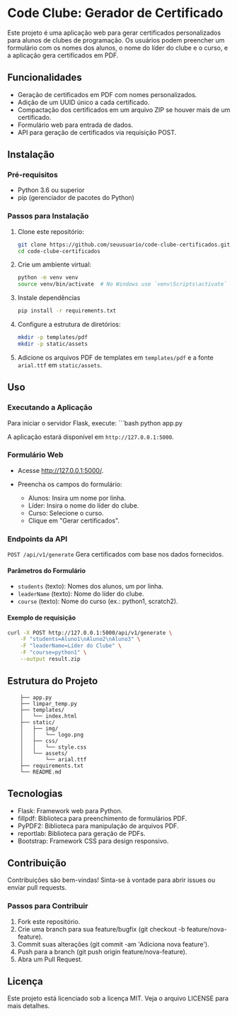 # Code Clube: Gerador de Certificado

Este projeto é uma aplicação web para gerar certificados personalizados para alunos de clubes de programação. Os usuários podem preencher um formulário com os nomes dos alunos, o nome do líder do clube e o curso, e a aplicação gera certificados em PDF.

## Funcionalidades

- Geração de certificados em PDF com nomes personalizados.
- Adição de um UUID único a cada certificado.
- Compactação dos certificados em um arquivo ZIP se houver mais de um certificado.
- Formulário web para entrada de dados.
- API para geração de certificados via requisição POST.

## Instalação

### Pré-requisitos

- Python 3.6 ou superior
- pip (gerenciador de pacotes do Python)

### Passos para Instalação

1. Clone este repositório:
   ```bash
   git clone https://github.com/seuusuario/code-clube-certificados.git
   cd code-clube-certificados

2. Crie um ambiente virtual: 
    ```bash
    python -m venv venv
    source venv/bin/activate  # No Windows use `venv\Scripts\activate`

3. Instale dependências
    ```bash
    pip install -r requirements.txt

4. Configure a estrutura de diretórios:
    ```bash
    mkdir -p templates/pdf
    mkdir -p static/assets

5. Adicione os arquivos PDF de templates em `templates/pdf` e a fonte `arial.ttf` em `static/assets`.

## Uso 

### Executando a Aplicação

Para iniciar o servidor Flask, execute: 
    ```bash
    python app.py

A aplicação estará disponível em `http://127.0.0.1:5000`.

### Formulário Web

* Acesse http://127.0.0.1:5000/.

* Preencha os campos do formulário:
    * Alunos: Insira um nome por linha.
    * Líder: Insira o nome do líder do clube.
    * Curso: Selecione o curso.
    * Clique em "Gerar certificados".

### Endpoints da API

`POST /api/v1/generate`
Gera certificados com base nos dados fornecidos.

#### Parâmetros do Formulário

* `students` (texto): Nomes dos alunos, um por linha.
* `leaderName` (texto): Nome do líder do clube.
* `course` (texto): Nome do curso (ex.: python1, scratch2).

#### Exemplo de requisição
```bash
curl -X POST http://127.0.0.1:5000/api/v1/generate \
    -F "students=Aluno1\nAluno2\nAluno3" \
    -F "leaderName=Líder do Clube" \
    -F "course=python1" \
    --output result.zip
```

## Estrutura do Projeto

```code-clube-certificados/
    ├── app.py
    ├── limpar_temp.py
    ├── templates/
    │   └── index.html
    ├── static/
    │   ├── img/
    │   │   └── logo.png
    │   ├── css/
    │   │   └── style.css
    │   └── assets/
    │       └── arial.ttf
    ├── requirements.txt
    └── README.md
```

## Tecnologias

* Flask: Framework web para Python.
* fillpdf: Biblioteca para preenchimento de formulários PDF.
* PyPDF2: Biblioteca para manipulação de arquivos PDF.
* reportlab: Biblioteca para geração de PDFs.
* Bootstrap: Framework CSS para design responsivo.

## Contribuição
Contribuições são bem-vindas! Sinta-se à vontade para abrir issues ou enviar pull requests.

### Passos para Contribuir
1. Fork este repositório.
2. Crie uma branch para sua feature/bugfix (git checkout -b feature/nova-feature).
3. Commit suas alterações (git commit -am 'Adiciona nova feature').
4. Push para a branch (git push origin feature/nova-feature).
5. Abra um Pull Request.

## Licença
Este projeto está licenciado sob a licença MIT. Veja o arquivo LICENSE para mais detalhes.
